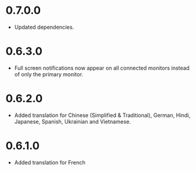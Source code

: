 # 0.7.0.0
- Updated dependencies.

# 0.6.3.0
- Full screen notifications now appear on all connected monitors instead of only the primary monitor.

# 0.6.2.0
- Added translation for Chinese (Simplified & Traditional), German, Hindi, Japanese, Spanish, Ukrainian and Vietnamese.

# 0.6.1.0
- Added translation for French